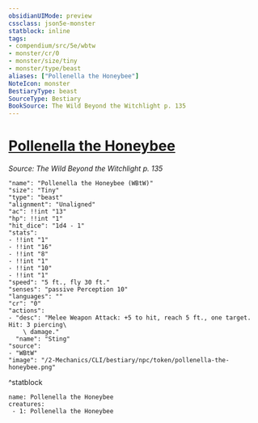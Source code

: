 ```yaml
---
obsidianUIMode: preview
cssclass: json5e-monster
statblock: inline
tags:
- compendium/src/5e/wbtw
- monster/cr/0
- monster/size/tiny
- monster/type/beast
aliases: ["Pollenella the Honeybee"]
NoteIcon: monster
BestiaryType: beast
SourceType: Bestiary
BookSource: The Wild Beyond the Witchlight p. 135
---
```

# [Pollenella the Honeybee](2-Mechanics/CLI/bestiary/npc/pollenella-the-honeybee-wbtw.md)
*Source: The Wild Beyond the Witchlight p. 135*  

```statblock
"name": "Pollenella the Honeybee (WBtW)"
"size": "Tiny"
"type": "beast"
"alignment": "Unaligned"
"ac": !!int "13"
"hp": !!int "1"
"hit_dice": "1d4 - 1"
"stats":
- !!int "1"
- !!int "16"
- !!int "8"
- !!int "1"
- !!int "10"
- !!int "1"
"speed": "5 ft., fly 30 ft."
"senses": "passive Perception 10"
"languages": ""
"cr": "0"
"actions":
- "desc": "Melee Weapon Attack: +5 to hit, reach 5 ft., one target. Hit: 3 piercing\
    \ damage."
  "name": "Sting"
"source":
- "WBtW"
"image": "/2-Mechanics/CLI/bestiary/npc/token/pollenella-the-honeybee.png"
```
^statblock

```encounter-table
name: Pollenella the Honeybee
creatures:
 - 1: Pollenella the Honeybee
```